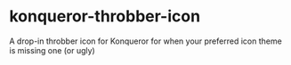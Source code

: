 # konqueror-throbber-icon
A drop-in throbber icon for Konqueror for when your preferred icon theme is missing one (or ugly)
